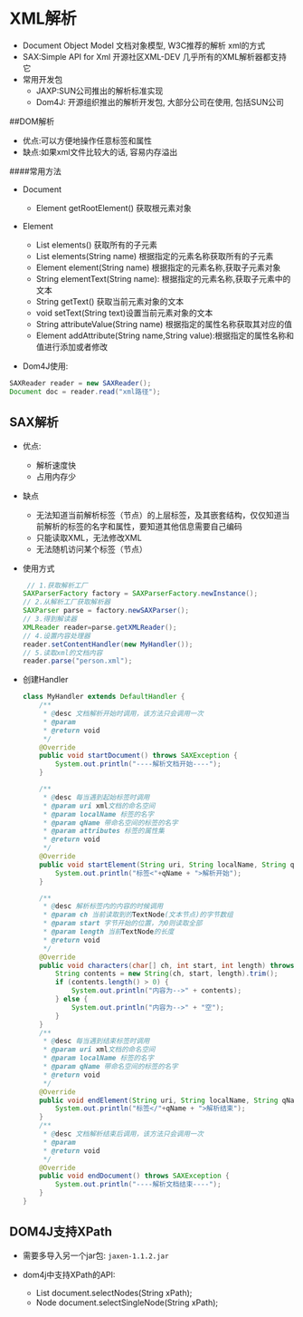 # XML解析

- Document Object Model 文档对象模型, W3C推荐的解析 xml的方式
- SAX:Simple API for Xml  开源社区XML-DEV 几乎所有的XML解析器都支持它
- 常用开发包
  - JAXP:SUN公司推出的解析标准实现
  - Dom4J: 开源组织推出的解析开发包, 大部分公司在使用, 包括SUN公司

##DOM解析

- 优点:可以方便地操作任意标签和属性
- 缺点:如果xml文件比较大的话, 容易内存溢出

####常用方法

 - Document
   	- Element getRootElement() 获取根元素对象
- Element
  - List elements() 获取所有的子元素
  - List elements(String name) 根据指定的元素名称获取所有的子元素
  - Element element(String name) 根据指定的元素名称,获取子元素对象
  - String elementText(String name): 根据指定的元素名称,获取子元素中的文本
  - String getText() 获取当前元素对象的文本
  - void setText(String text)设置当前元素对象的文本
  - String attributeValue(String name)  根据指定的属性名称获取其对应的值
  - Element addAttribute(String name,String value):根据指定的属性名称和值进行添加或者修改



- Dom4J使用:

```java
SAXReader reader = new SAXReader();
Document doc = reader.read("xml路径");
```



## SAX解析

- 优点:
  - 解析速度快
  - 占用内存少
- 缺点
  - 无法知道当前解析标签（节点）的上层标签，及其嵌套结构，仅仅知道当前解析的标签的名字和属性，要知道其他信息需要自己编码
  - 只能读取XML，无法修改XML
  - 无法随机访问某个标签（节点）

- 使用方式

  ```java
   // 1.获取解析工厂
  SAXParserFactory factory = SAXParserFactory.newInstance();
  // 2.从解析工厂获取解析器
  SAXParser parse = factory.newSAXParser();
  // 3.得到解读器
  XMLReader reader=parse.getXMLReader();
  // 4.设置内容处理器
  reader.setContentHandler(new MyHandler());
  // 5.读取xml的文档内容
  reader.parse("person.xml");
  ```

- 创建Handler

  ```java
  class MyHandler extends DefaultHandler {
      /**
       * @desc 文档解析开始时调用，该方法只会调用一次
       * @param
       * @return void
       */
      @Override
      public void startDocument() throws SAXException {
          System.out.println("----解析文档开始----");
      }
  
      /**
       * @desc 每当遇到起始标签时调用
       * @param uri xml文档的命名空间
       * @param localName 标签的名字
       * @param qName 带命名空间的标签的名字
       * @param attributes 标签的属性集
       * @return void
       */
      @Override
      public void startElement(String uri, String localName, String qName, Attributes attributes) throws SAXException {
          System.out.println("标签<"+qName + ">解析开始");
      }
  
      /**
       * @desc 解析标签内的内容的时候调用
       * @param ch 当前读取到的TextNode(文本节点)的字节数组
       * @param start 字节开始的位置，为0则读取全部
       * @param length 当前TextNode的长度
       * @return void
       */
      @Override
      public void characters(char[] ch, int start, int length) throws SAXException {
          String contents = new String(ch, start, length).trim();
          if (contents.length() > 0) {
              System.out.println("内容为-->" + contents);
          } else {
              System.out.println("内容为-->" + "空");
          }
      }
      /**
       * @desc 每当遇到结束标签时调用
       * @param uri xml文档的命名空间
       * @param localName 标签的名字
       * @param qName 带命名空间的标签的名字
       * @return void
       */
      @Override
      public void endElement(String uri, String localName, String qName) throws SAXException {
          System.out.println("标签</"+qName + ">解析结束");
      }
      /**
       * @desc 文档解析结束后调用，该方法只会调用一次
       * @param
       * @return void
       */
      @Override
      public void endDocument() throws SAXException {
          System.out.println("----解析文档结束----");
      }
  }
  ```

  

## DOM4J支持XPath

- 需要多导入另一个jar包:  `jaxen-1.1.2.jar`

- dom4j中支持XPath的API:
  - List document.selectNodes(String xPath);
  - Node document.selectSingleNode(String xPath);